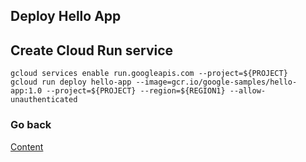 ## Deploy Hello App
## Create Cloud Run service 
```
gcloud services enable run.googleapis.com --project=${PROJECT}
gcloud run deploy hello-app --image=gcr.io/google-samples/hello-app:1.0 --project=${PROJECT} --region=${REGION1} --allow-unauthenticated
```

### Go back
[Content](https://github.com/adithaha/gcp-tutorial/tree/main/cloudrun)
